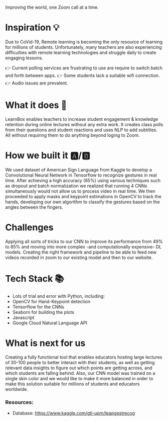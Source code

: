 
Improving the world, one Zoom call at a time. 

# Inspiration 💡
Due to CoVid-19, Remote learning is becoming the only resource of learning for millions of students. Unfortunately, many teachers are also experiencing difficulties with remote learning technologies and struggle daily to create engaging lessons. 

👉 Current polling services are frustrating to use are require to switch batch and forth between apps. 
👉 Some students lack a suitable wifi connection. 
👉 Audio issues are prevalent. 

# What it does 🔨
LearnBox enables teachers to increase student engagement & knowledge retention during online lectures without any extra work. It creates class polls from their questions and student reactions and uses NLP to add subtitles. All without requiring them to do anything beyond loging to Zoom. 

# How we built it 🅰️/🅱️
We used dataset of American Sign Language from Kaggle to develop a Convolutional Neural Network in Tensorflow to recognize gestures in real time. After achieving a high accuracy (85%) using various techniques such as dropout and batch normalization we realized that running 4 CNNs simultaneously would not allow us to process video in real time. We then proceeded to apply masks and keypoint estimations in OpenCV to track the hands, developing our own algorithm to classify the gestures based on the angles between the fingers. 

# Challenges
Applying all sorts of tricks to our CNN to improve its performance from 49% to 85% and moving into more complex -and computationally expensive- DL models. Creating the right framework and pipeline to be able to feed new videos recorded in zoom to our existing model and then to our website.

# Tech Stack 📚
- Lots of trial and error with Python, including:
-   OpenCV for Hand-Keypoint detection
-   Tensorflow for the CNNs
-   Seaborn for building the plots
- Javascript
- Google Cloud Natural Language API

# What is next for us
Creating a fully functional tool that enables educators hosting large lectures of 30-100 people to better interact with their students, as well as getting relevant data insights to figure out which points are getting across, and which students are falling behind. Also, our CNN model was trained on a single skin color and we would like to make it more balanced in order to make this solution suitable for millions of students and educators worldwide. 


### Resources:
- Database: https://www.kaggle.com/gti-upm/leapgestrecog
